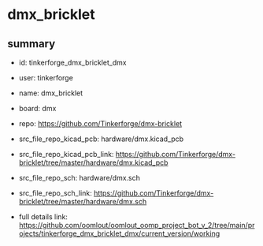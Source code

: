 # dmx_bricklet
 
## summary 
* id: tinkerforge_dmx_bricklet_dmx
* user: tinkerforge
* name: dmx_bricklet
* board: dmx
* repo: https://github.com/Tinkerforge/dmx-bricklet
* src_file_repo_kicad_pcb: hardware/dmx.kicad_pcb
* src_file_repo_kicad_pcb_link: https://github.com/Tinkerforge/dmx-bricklet/tree/master/hardware/dmx.kicad_pcb


* src_file_repo_sch: hardware/dmx.sch
* src_file_repo_sch_link: https://github.com/Tinkerforge/dmx-bricklet/tree/master/hardware/dmx.sch
* full details link: https://github.com/oomlout/oomlout_oomp_project_bot_v_2/tree/main/projects/tinkerforge_dmx_bricklet_dmx/current_version/working  







